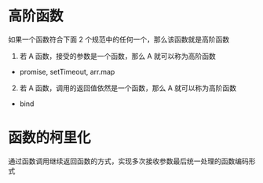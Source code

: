 # 高阶函数
如果一个函数符合下面 2 个规范中的任何一个，那么该函数就是高阶函数
1. 若 A 函数，接受的参数是一个函数，那么 A 就可以称为高阶函数
  - promise, setTimeout, arr.map
2. 若 A 函数，调用的返回值依然是一个函数，那么 A 就可以称为高阶函数
  - bind

# 函数的柯里化
通过函数调用继续返回函数的方式，实现多次接收参数最后统一处理的函数编码形式
